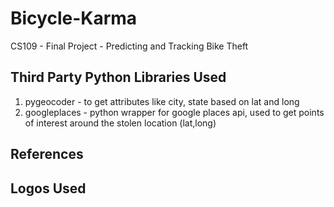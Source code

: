 # Bicycle-Karma
CS109 - Final Project - Predicting and Tracking Bike Theft

## Third Party Python Libraries Used
1. pygeocoder - to get attributes like city, state based on lat and long
2. googleplaces - python wrapper for google places api, used to get points of interest around the stolen location (lat,long)


## References



## Logos Used

